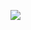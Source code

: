 [![](https://mermaid.ink/img/pako:eNqtU8FO20AQ_ZXRXkql2KGgHuoDJ1ADooBIbt2qWrxjvGDvujvjhCjKv3c2tooqJUJIXKyV3-x7b2bfbFQZLKpCEf7p0Zd47sxjNK322vvACA1WDKGChxhWhLGAS_5EQK51jYnAAbhGwBfTdg1CF8PSWbTw0DOsHNc79O52voAWuQ5WKnDpQk_NOimMpNmZfJaJfLZY3A31NXNHxXRK3FuHlJeU19iQ888ur9x0VDRdN_W4-p2saj-wZNnZP7P3aF3EkpPR_-5IPcHRdSgNu-BhhsZi_HzI0feLdxlK5PvczBY_rrM074_RaY3zAu-VesU-TOnpsFCCxrwEwV_DMh6A2EQmyQmWPTv_CE-0G4TkwzDElD0S_Gp-ewPWsIEqhhYGNTiclPd1kYjFavD7-vi5gTJ4Rs8FaJVeCpwYNrTWapI8Yfp_cvzlW3b8NTs51Qq2E8jz_NcbrQ89S9p2i7IUAaiNt41AY_NeokcwRFJyah11jVmriWoxynitbOdGexB5oWhRq-TEmvislfZbqTM9h_nal6rg2ONE9V3yO26yKirTEG7_Ajarad4?type=png)](https://mermaid-js.github.io/mermaid-live-editor/edit#pako:eNqtU8FO20AQ_ZXRXkql2KGgHuoDJ1ADooBIbt2qWrxjvGDvujvjhCjKv3c2tooqJUJIXKyV3-x7b2bfbFQZLKpCEf7p0Zd47sxjNK322vvACA1WDKGChxhWhLGAS_5EQK51jYnAAbhGwBfTdg1CF8PSWbTw0DOsHNc79O52voAWuQ5WKnDpQk_NOimMpNmZfJaJfLZY3A31NXNHxXRK3FuHlJeU19iQ888ur9x0VDRdN_W4-p2saj-wZNnZP7P3aF3EkpPR_-5IPcHRdSgNu-BhhsZi_HzI0feLdxlK5PvczBY_rrM074_RaY3zAu-VesU-TOnpsFCCxrwEwV_DMh6A2EQmyQmWPTv_CE-0G4TkwzDElD0S_Gp-ewPWsIEqhhYGNTiclPd1kYjFavD7-vi5gTJ4Rs8FaJVeCpwYNrTWapI8Yfp_cvzlW3b8NTs51Qq2E8jz_NcbrQ89S9p2i7IUAaiNt41AY_NeokcwRFJyah11jVmriWoxynitbOdGexB5oWhRq-TEmvislfZbqTM9h_nal6rg2ONE9V3yO26yKirTEG7_Ajarad4)
